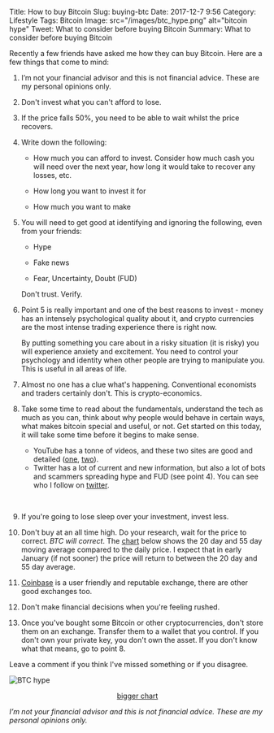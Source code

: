Title: How to buy Bitcoin
Slug: buying-btc
Date: 2017-12-7 9:56
Category: Lifestyle 
Tags: Bitcoin
Image: src="/images/btc_hype.png" alt="bitcoin hype"
Tweet: What to consider before buying Bitcoin
Summary: What to consider before buying Bitcoin

Recently a few friends have asked me how they can buy Bitcoin. Here are a few things that come to mind:

1. I’m not your financial advisor and this is not financial advice. These are my personal opinions only.

2. Don't invest what you can't afford to lose.

3. If the price falls 50%, you need to be able to wait whilst the price recovers.

4. Write down the following:

    * How much you can afford to invest. Consider how much cash you will need over the next year, how long it would take to recover any losses, etc.

    * How long you want to invest it for

    * How much you want to make

5. You will need to get good at identifying and ignoring the following, even from your friends:

    * Hype

    * Fake news 

    * Fear, Uncertainty, Doubt (FUD) 

    Don't trust. Verify.

6. Point 5 is really important and one of the best reasons to invest - money has an intensely psychological quality about it, and crypto currencies are the most intense trading experience there is right now. 

    By putting something you care about in a risky situation (it is risky) you will experience anxiety and excitement. You need to control your psychology and identity when other people are trying to manipulate you. This is useful in all areas of life.

7. Almost no one has a clue what's happening. Conventional economists and traders certainly don't. This is crypto-economics.

8. Take some time to read about the fundamentals, understand the tech as much as you can, think about why people would behave in certain ways, what makes bitcoin special and useful, or not. Get started on this today, it will take some time before it begins to make sense.

    * YouTube has a tonne of videos, and these two sites are good and detailed ([one](http://lopp.net/bitcoin.html), [two](http://nakamotoinstitute.org/)). 
    * Twitter has a lot of current and new information, but also a lot of bots and scammers spreading hype and FUD (see point 4). You can see who I follow on [twitter](https://twitter.com/johnmathews/following).<p></p>
      ​

9. If you're going to lose sleep over your investment, invest less.

10. Don't buy at an all time high. Do your research, wait for the price to correct.  _BTC will correct_. The [chart](https://uk.tradingview.com/x/TrL9SA7o/) below shows the 20 day and 55 day moving average compared to the daily price. I expect that in early January (if not sooner) the price will return to between the 20 day and 55 day average.

11. [Coinbase](http://www.coinbase.com) is a user friendly and reputable exchange, there are other good exchanges too.

12. Don't make financial decisions when you're feeling rushed.

13. Once you've bought some Bitcoin or other cryptocurrencies, don't store them on an exchange. Transfer them to a wallet that you control. If you don't own your private key, you don't own the asset. If you don't know what that means, go to point 8. 


Leave a comment if you think I've missed something or if you disagree.

![BTC hype]({filename}../images/btc_hype.png)[<p align="center">bigger chart](https://uk.tradingview.com/x/TrL9SA7o/)</p>



_I’m not your financial advisor and this is not financial advice. These are my personal opinions only._